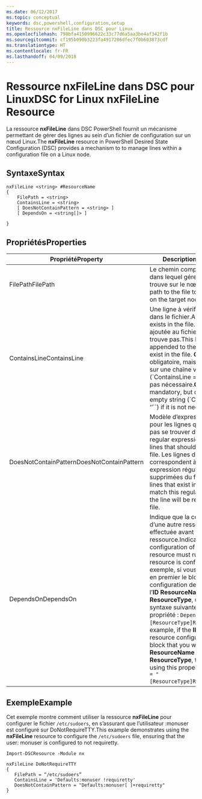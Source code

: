 ```yaml
---
ms.date: 06/12/2017
ms.topic: conceptual
keywords: dsc,powershell,configuration,setup
title: Ressource nxFileLine dans DSC pour Linux
ms.openlocfilehash: 798bfa4150996622c33c77d6a5aa3be4af342f1b
ms.sourcegitcommit: cf195b090b3223fa4917206dfec7f0b603873cdf
ms.translationtype: HT
ms.contentlocale: fr-FR
ms.lasthandoff: 04/09/2018
---
```

# <a name="dsc-for-linux-nxfileline-resource"></a><span data-ttu-id="c1a0c-103">Ressource nxFileLine dans DSC pour Linux</span><span class="sxs-lookup"><span data-stu-id="c1a0c-103">DSC for Linux nxFileLine Resource</span></span>

<span data-ttu-id="c1a0c-104">La ressource **nxFileLine** dans DSC PowerShell fournit un mécanisme permettant de gérer des lignes au sein d’un fichier de configuration sur un nœud Linux.</span><span class="sxs-lookup"><span data-stu-id="c1a0c-104">The **nxFileLine** resource in PowerShell Desired State Configuration (DSC) provides a mechanism to to manage lines within a configuration file on a Linux node.</span></span>

## <a name="syntax"></a><span data-ttu-id="c1a0c-105">Syntaxe</span><span class="sxs-lookup"><span data-stu-id="c1a0c-105">Syntax</span></span>

```
nxFileLine <string> #ResourceName
{
    FilePath = <string>
    ContainsLine = <string>
    [ DoesNotContainPattern = <string> ]
    [ DependsOn = <string[]> ]

}
```

## <a name="properties"></a><span data-ttu-id="c1a0c-106">Propriétés</span><span class="sxs-lookup"><span data-stu-id="c1a0c-106">Properties</span></span>

|  <span data-ttu-id="c1a0c-107">Propriété</span><span class="sxs-lookup"><span data-stu-id="c1a0c-107">Property</span></span> |  <span data-ttu-id="c1a0c-108">Description</span><span class="sxs-lookup"><span data-stu-id="c1a0c-108">Description</span></span> |
|---|---|
| <span data-ttu-id="c1a0c-109">FilePath</span><span class="sxs-lookup"><span data-stu-id="c1a0c-109">FilePath</span></span>| <span data-ttu-id="c1a0c-110">Le chemin complet du fichier dans lequel gérer les lignes se trouve sur le nœud cible.</span><span class="sxs-lookup"><span data-stu-id="c1a0c-110">The full path to the file to manage lines in on the target node.</span></span>|
| <span data-ttu-id="c1a0c-111">ContainsLine</span><span class="sxs-lookup"><span data-stu-id="c1a0c-111">ContainsLine</span></span>| <span data-ttu-id="c1a0c-112">Une ligne à vérifier se trouve dans le fichier.</span><span class="sxs-lookup"><span data-stu-id="c1a0c-112">A line to ensure exists in the file.</span></span> <span data-ttu-id="c1a0c-113">Cette ligne est ajoutée au fichier si elle ne s’y trouve pas.</span><span class="sxs-lookup"><span data-stu-id="c1a0c-113">This line will be appended to the file if it does not exist in the file.</span></span> <span data-ttu-id="c1a0c-114">**ContainsLine** est obligatoire, mais peut être défini sur une chaîne vide (\`ContainsLine = ‘’\`\`) s’il n’est pas nécessaire.</span><span class="sxs-lookup"><span data-stu-id="c1a0c-114">**ContainsLine** is mandatory, but can be set to an empty string (\`ContainsLine = ‘’\`\`) if it is not needed.</span></span>|
| <span data-ttu-id="c1a0c-115">DoesNotContainPattern</span><span class="sxs-lookup"><span data-stu-id="c1a0c-115">DoesNotContainPattern</span></span>| <span data-ttu-id="c1a0c-116">Modèle d’expression régulière pour les lignes qui ne doivent pas se trouver dans le fichier.</span><span class="sxs-lookup"><span data-stu-id="c1a0c-116">A regular expression pattern for lines that should not exist in the file.</span></span> <span data-ttu-id="c1a0c-117">Les lignes du fichier qui correspondent à cette expression régulière seront supprimées du fichier.</span><span class="sxs-lookup"><span data-stu-id="c1a0c-117">For any lines that exist in the file that match this regular expression, the line will be removed from the file.</span></span>|
| <span data-ttu-id="c1a0c-118">DependsOn</span><span class="sxs-lookup"><span data-stu-id="c1a0c-118">DependsOn</span></span> | <span data-ttu-id="c1a0c-119">Indique que la configuration d’une autre ressource doit être effectuée avant celle de cette ressource.</span><span class="sxs-lookup"><span data-stu-id="c1a0c-119">Indicates that the configuration of another resource must run before this resource is configured.</span></span> <span data-ttu-id="c1a0c-120">Par exemple, si vous voulez exécuter en premier le bloc de script de configuration de ressource ayant l’**ID** **ResourceName** et le type **ResourceType**, utilisez la syntaxe suivante pour cette propriété : `DependsOn = "[ResourceType]ResourceName"`.</span><span class="sxs-lookup"><span data-stu-id="c1a0c-120">For example, if the **ID** of the resource configuration script block that you want to run first is **ResourceName** and its type is **ResourceType**, the syntax for using this property is `DependsOn = "[ResourceType]ResourceName"`.</span></span>|

## <a name="example"></a><span data-ttu-id="c1a0c-121">Exemple</span><span class="sxs-lookup"><span data-stu-id="c1a0c-121">Example</span></span>

<span data-ttu-id="c1a0c-122">Cet exemple montre comment utiliser la ressource **nxFileLine** pour configurer le fichier `/etc/sudoers`, en s’assurant que l’utilisateur :monuser est configuré sur DoNotRequireTTY.</span><span class="sxs-lookup"><span data-stu-id="c1a0c-122">This example demonstrates using the **nxFileLine** resource to configure the `/etc/sudoers` file, ensuring that the user: monuser is configured to not requiretty.</span></span>

```
Import-DSCResource -Module nx

nxFileLine DoNotRequireTTY
{
   FilePath = “/etc/sudoers”
   ContainsLine = 'Defaults:monuser !requiretty'
   DoesNotContainPattern = "Defaults:monuser[ ]+requiretty"
}
```